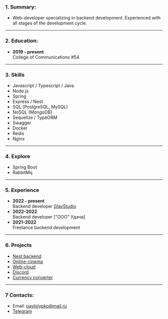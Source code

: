 ### 1. Summary: ###
* Web-developer specializing in backend development. Experienced with all stages of the development cycle.

---
### 2. Education: ###
*  **2019 - present**  
College of Communications #54

---
### 3. Skills ###
*  Javascript / Typescript / Java
*  Node.js
*  Spring
*  Express / Nest
*  SQL (PostgreSQL, MySQL)
*  NoSQL (MongoDB)
*  Sequelize / TypeORM
*  Swagger
*  Docker
*  Redis
*  Nginx

---
### 4. Explore ###

*  Spring Boot
*  RabbitMq

---
### 5. Experience ###
*  **2022 - present**  
Backend developer [GlavStudio](https://glavstudio.pro/)
*  **2022-2022**  
Backend developer ["ООО" Удача]
*  **2021-2022**  
Freelance backend development  
---

### 6. Projects ###
*  [Nest backend](https://github.com/pashasolyana/nestjs)
*  [Online-cinema](https://github.com/pashasolyana/online-cinema-diplom)
*  [Web-cloud](https://github.com/pashasolyana/cloud-disk)
*  [Discord](https://github.com/pashasolyana/discord)
*  [Сurrency converter](https://github.com/pashasolyana/course-work-flutter)


---
### 7 Contacts: ###
*  Email: pavlolypko@mail.ru
*  [Telegram](https://t.me/xdddgfcthh)

